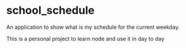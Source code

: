 # school_schedule
An application to show what is my schedule for the current weekday.

This is a personal project to learn node and use it in day to day
